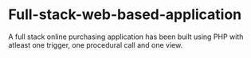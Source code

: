 # Full-stack-web-based-application
A full stack online purchasing application has been built using PHP with atleast one trigger, one  procedural call and one view.
